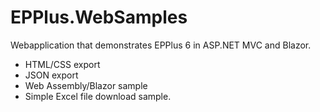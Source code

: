 # EPPlus.WebSamples
Webapplication that demonstrates EPPlus 6 in ASP.NET MVC and Blazor.
* HTML/CSS export
* JSON export
* Web Assembly/Blazor sample
* Simple Excel file download sample.
